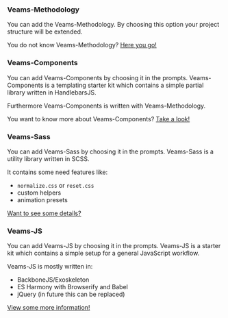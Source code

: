 ### Veams-Methodology

You can add the Veams-Methodology. By choosing this option your project structure will be extended. 

You do not know Veams-Methodology? [Here you go!](/methodology/)

### Veams-Components

You can add Veams-Components by choosing it in the prompts. Veams-Components is a templating starter kit which contains a simple partial library written in HandlebarsJS.

Furthermore Veams-Components is written with Veams-Methodology. 

You want to know more about Veams-Components? [Take a look!](/components/)

### Veams-Sass

You can add Veams-Sass by choosing it in the prompts. Veams-Sass is a utility library written in SCSS.

It contains some need features like:

- `normalize.css` or `reset.css` 
- custom helpers 
- animation presets

[Want to see some details?](/sass/)

### Veams-JS

You can add Veams-JS by choosing it in the prompts. Veams-JS is a starter kit which contains a simple setup for a general JavaScript workflow.

Veams-JS is mostly written in:

- BackboneJS/Exoskeleton
- ES Harmony with Browserify and Babel
- jQuery (in future this can be replaced)

[View some more information!](/js/)